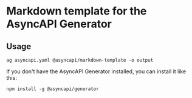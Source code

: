# Markdown template for the AsyncAPI Generator

## Usage

```
ag asyncapi.yaml @asyncapi/markdown-template -o output
```

If you don't have the AsyncAPI Generator installed, you can install it like this:

```
npm install -g @asyncapi/generator
```

